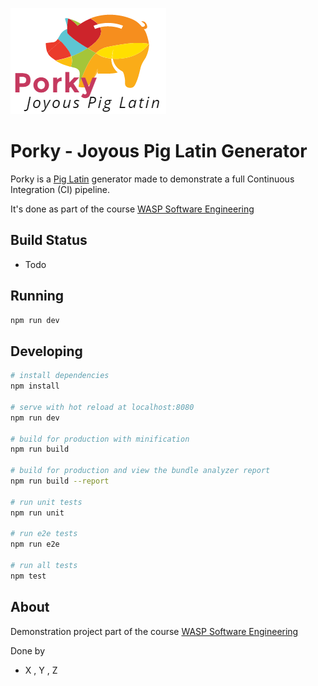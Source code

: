 
![](./src/assets/logo.png)

Porky - Joyous Pig Latin Generator
==================================

Porky is a [Pig Latin](https://en.wikipedia.org/wiki/Pig_Latin) generator made
to demonstrate a full Continuous Integration (CI) pipeline. 

It's done as part of the course [WASP Software Engineering](http://wasp-sweden.org/custom/uploads/2017/02/Assignment-2-Tool-Chain.pdf)

Build Status
------------

- Todo

Running
-------

```bash
npm run dev
```

Developing
----------

``` bash
# install dependencies
npm install

# serve with hot reload at localhost:8080
npm run dev

# build for production with minification
npm run build

# build for production and view the bundle analyzer report
npm run build --report

# run unit tests
npm run unit

# run e2e tests
npm run e2e

# run all tests
npm test
```

About
-----
Demonstration project part of the course [WASP Software Engineering](http://wasp-sweden.org/custom/uploads/2017/02/Assignment-2-Tool-Chain.pdf)

Done by
- X , Y , Z